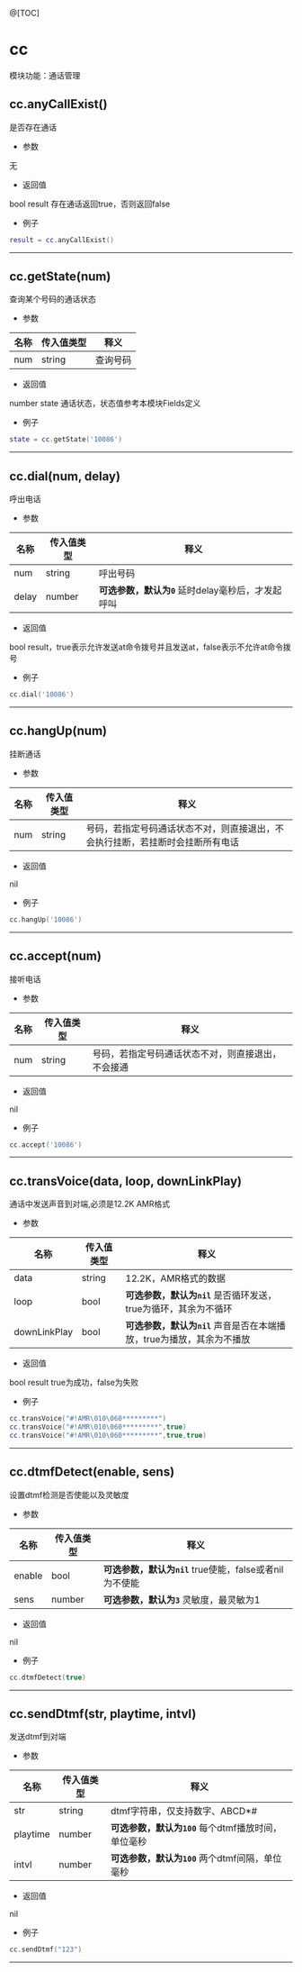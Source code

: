 
@[TOC]

# cc

模块功能：通话管理

## cc.anyCallExist()

是否存在通话

* 参数

无

* 返回值

bool result 存在通话返回true，否则返回false

* 例子

```lua
result = cc.anyCallExist()
```

---

## cc.getState(num)

查询某个号码的通话状态

* 参数

|名称|传入值类型|释义|
|-|-|-|
|num|string|查询号码|

* 返回值

number state 通话状态，状态值参考本模块Fields定义

* 例子

```lua
state = cc.getState('10086')
```

---

## cc.dial(num, delay)

呼出电话

* 参数

|名称|传入值类型|释义|
|-|-|-|
|num|string|呼出号码|
|delay|number|**可选参数，默认为`0`** 延时delay毫秒后，才发起呼叫|

* 返回值

bool result，true表示允许发送at命令拨号并且发送at，false表示不允许at命令拨号

* 例子

```lua
cc.dial('10086')
```

---

## cc.hangUp(num)

挂断通话

* 参数

|名称|传入值类型|释义|
|-|-|-|
|num|string|号码，若指定号码通话状态不对，则直接退出，不会执行挂断，若挂断时会挂断所有电话|

* 返回值

nil

* 例子

```lua
cc.hangUp('10086')
```

---

## cc.accept(num)

接听电话

* 参数

|名称|传入值类型|释义|
|-|-|-|
|num|string|号码，若指定号码通话状态不对，则直接退出，不会接通|

* 返回值

nil

* 例子

```lua
cc.accept('10086')
```

---

## cc.transVoice(data, loop, downLinkPlay)

通话中发送声音到对端,必须是12.2K AMR格式

* 参数

|名称|传入值类型|释义|
|-|-|-|
|data|string|12.2K，AMR格式的数据|
|loop|bool|**可选参数，默认为`nil`** 是否循环发送，true为循环，其余为不循环|
|downLinkPlay|bool|**可选参数，默认为`nil`** 声音是否在本端播放，true为播放，其余为不播放|

* 返回值

bool result true为成功，false为失败

* 例子

```lua
cc.transVoice("#!AMR\010\060*********")
cc.transVoice("#!AMR\010\060*********",true)
cc.transVoice("#!AMR\010\060*********",true,true)
```

---

## cc.dtmfDetect(enable, sens)

设置dtmf检测是否使能以及灵敏度

* 参数

|名称|传入值类型|释义|
|-|-|-|
|enable|bool|**可选参数，默认为`nil`** true使能，false或者nil为不使能|
|sens|number|**可选参数，默认为`3`** 灵敏度，最灵敏为1|

* 返回值

nil

* 例子

```lua
cc.dtmfDetect(true)
```

---

## cc.sendDtmf(str, playtime, intvl)

发送dtmf到对端

* 参数

|名称|传入值类型|释义|
|-|-|-|
|str|string|dtmf字符串，仅支持数字、ABCD*#|
|playtime|number|**可选参数，默认为`100`** 每个dtmf播放时间，单位毫秒|
|intvl|number|**可选参数，默认为`100`** 两个dtmf间隔，单位毫秒|

* 返回值

nil

* 例子

```lua
cc.sendDtmf("123")
```

---
